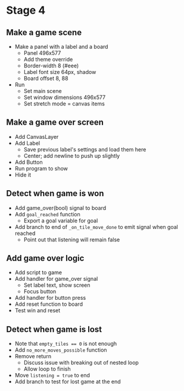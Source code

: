 # Stage 4

## Make a game scene
- Make a panel with a label and a board
  + Panel 496x577
  + Add theme override
  + Border-width 8 (#eee)
  + Label font size 64px, shadow
  + Board offset 8, 88
- Run
  + Set main scene
  + Set window dimensions 496x577
  + Set stretch mode = canvas items

## Make a game over screen
- Add CanvasLayer
- Add Label
  + Save previous label's settings and load them here
  + Center; add newline to push up slightly
- Add Button
- Run program to show
- Hide it

## Detect when game is won
- Add game_over(bool) signal to board
- Add `goal_reached` function
  + Export a goal variable for goal
- Add branch to end of `_on_tile_move_done` to emit signal when goal reached
  + Point out that listening will remain false

## Add game over logic
- Add script to game
- Add handler for game_over signal
  + Set label text, show screen
  + Focus button
- Add handler for button press
- Add reset function to board
- Test win and reset

## Detect when game is lost
- Note that `empty_tiles == 0` is not enough
- Add `no_more_moves_possible` function
- Remove return
  + Discuss issue with breaking out of nested loop
  + Allow loop to finish
- Move `listening = true` to end
- Add branch to test for lost game at the end
